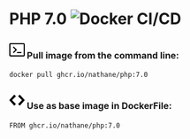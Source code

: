 # PHP 7.0 ![Docker CI/CD](https://github.com/nathane/php/workflows/Docker%20CI/CD/badge.svg?branch=7.0)

### ![Terminal](icons/terminal.svg) Pull image from the command line:

```
docker pull ghcr.io/nathane/php:7.0
```

### ![Code](icons/code.svg) Use as base image in DockerFile:

```
FROM ghcr.io/nathane/php:7.0
```
